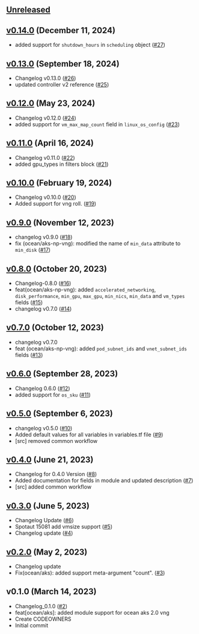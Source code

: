 <a name="unreleased"></a>
## [Unreleased]



<a name="v0.14.0"></a>
## [v0.14.0] (December 11, 2024)

- added support for `shutdown_hours` in `scheduling` object ([#27](https://github.com/spotinst/terraform-spotinst-ocean-aks-np-k8s-vng/issues/27))


<a name="v0.13.0"></a>
## [v0.13.0] (September 18, 2024)

- Changelog v0.13.0 ([#26](https://github.com/spotinst/terraform-spotinst-ocean-aks-np-k8s-vng/issues/26))
- updated controller v2 reference ([#25](https://github.com/spotinst/terraform-spotinst-ocean-aks-np-k8s-vng/issues/25))


<a name="v0.12.0"></a>
## [v0.12.0] (May 23, 2024)

- Changelog v0.12.0 ([#24](https://github.com/spotinst/terraform-spotinst-ocean-aks-np-k8s-vng/issues/24))
- added support for `vm_max_map_count` field in `linux_os_config` ([#23](https://github.com/spotinst/terraform-spotinst-ocean-aks-np-k8s-vng/issues/23))


<a name="v0.11.0"></a>
## [v0.11.0] (April 16, 2024)

- Changelog v0.11.0 ([#22](https://github.com/spotinst/terraform-spotinst-ocean-aks-np-k8s-vng/issues/22))
- added gpu_types in filters block ([#21](https://github.com/spotinst/terraform-spotinst-ocean-aks-np-k8s-vng/issues/21))


<a name="v0.10.0"></a>
## [v0.10.0] (February 19, 2024)

- Changelog v0.10.0 ([#20](https://github.com/spotinst/terraform-spotinst-ocean-aks-np-k8s-vng/issues/20))
- Added support for vng roll. ([#19](https://github.com/spotinst/terraform-spotinst-ocean-aks-np-k8s-vng/issues/19))


<a name="v0.9.0"></a>
## [v0.9.0] (November 12, 2023)

- changelog v0.9.0 ([#18](https://github.com/spotinst/terraform-spotinst-ocean-aks-np-k8s-vng/issues/18))
- fix (ocean/aks-np-vng): modified the name of `min_data` attribute to `min_disk` ([#17](https://github.com/spotinst/terraform-spotinst-ocean-aks-np-k8s-vng/issues/17))


<a name="v0.8.0"></a>
## [v0.8.0] (October 20, 2023)

- Changelog-0.8.0 ([#16](https://github.com/spotinst/terraform-spotinst-ocean-aks-np-k8s-vng/issues/16))
- feat(ocean/aks-np-vng): added `accelerated_networking`, `disk_performance`, `min_gpu`, `max_gpu`, `min_nics`, `min_data` and `vm_types` fields ([#15](https://github.com/spotinst/terraform-spotinst-ocean-aks-np-k8s-vng/issues/15))
- changelog v0.7.0 ([#14](https://github.com/spotinst/terraform-spotinst-ocean-aks-np-k8s-vng/issues/14))


<a name="v0.7.0"></a>
## [v0.7.0] (October 12, 2023)

- changelog v0.7.0
- feat (ocean/aks-np-vng): added `pod_subnet_ids` and `vnet_subnet_ids` fields ([#13](https://github.com/spotinst/terraform-spotinst-ocean-aks-np-k8s-vng/issues/13))


<a name="v0.6.0"></a>
## [v0.6.0] (September 28, 2023)

- Changelog 0.6.0 ([#12](https://github.com/spotinst/terraform-spotinst-ocean-aks-np-k8s-vng/issues/12))
- added support for `os_sku` ([#11](https://github.com/spotinst/terraform-spotinst-ocean-aks-np-k8s-vng/issues/11))


<a name="v0.5.0"></a>
## [v0.5.0] (September 6, 2023)

- changelog v0.5.0 ([#10](https://github.com/spotinst/terraform-spotinst-ocean-aks-np-k8s-vng/issues/10))
- Added default values for all variables in variables.tf file ([#9](https://github.com/spotinst/terraform-spotinst-ocean-aks-np-k8s-vng/issues/9))
- [src] removed common workflow


<a name="v0.4.0"></a>
## [v0.4.0] (June 21, 2023)

- Changelog for 0.4.0 Version ([#8](https://github.com/spotinst/terraform-spotinst-ocean-aks-np-k8s-vng/issues/8))
- Added documentation for fields in module and updated description ([#7](https://github.com/spotinst/terraform-spotinst-ocean-aks-np-k8s-vng/issues/7))
- [src] added common workflow


<a name="v0.3.0"></a>
## [v0.3.0] (June 5, 2023)

- Changelog Update ([#6](https://github.com/spotinst/terraform-spotinst-ocean-aks-np-k8s-vng/issues/6))
- Spotaut 15081 add vmsize support ([#5](https://github.com/spotinst/terraform-spotinst-ocean-aks-np-k8s-vng/issues/5))
- Changelog update ([#4](https://github.com/spotinst/terraform-spotinst-ocean-aks-np-k8s-vng/issues/4))


<a name="v0.2.0"></a>
## [v0.2.0] (May 2, 2023)

- Changelog update
- Fix(ocean/aks): added support meta-argument "count". ([#3](https://github.com/spotinst/terraform-spotinst-ocean-aks-np-k8s-vng/issues/3))


<a name="v0.1.0"></a>
## v0.1.0 (March 14, 2023)

- Changelog_0.1.0 ([#2](https://github.com/spotinst/terraform-spotinst-ocean-aks-np-k8s-vng/issues/2))
- feat[ocean/aks]: added module support for ocean aks 2.0 vng
- Create CODEOWNERS
- Initial commit


[Unreleased]: https://github.com/spotinst/terraform-spotinst-ocean-aks-np-k8s-vng/compare/v0.14.0...HEAD
[v0.14.0]: https://github.com/spotinst/terraform-spotinst-ocean-aks-np-k8s-vng/compare/v0.13.0...v0.14.0
[v0.13.0]: https://github.com/spotinst/terraform-spotinst-ocean-aks-np-k8s-vng/compare/v0.12.0...v0.13.0
[v0.12.0]: https://github.com/spotinst/terraform-spotinst-ocean-aks-np-k8s-vng/compare/v0.11.0...v0.12.0
[v0.11.0]: https://github.com/spotinst/terraform-spotinst-ocean-aks-np-k8s-vng/compare/v0.10.0...v0.11.0
[v0.10.0]: https://github.com/spotinst/terraform-spotinst-ocean-aks-np-k8s-vng/compare/v0.9.0...v0.10.0
[v0.9.0]: https://github.com/spotinst/terraform-spotinst-ocean-aks-np-k8s-vng/compare/v0.8.0...v0.9.0
[v0.8.0]: https://github.com/spotinst/terraform-spotinst-ocean-aks-np-k8s-vng/compare/v0.7.0...v0.8.0
[v0.7.0]: https://github.com/spotinst/terraform-spotinst-ocean-aks-np-k8s-vng/compare/v0.6.0...v0.7.0
[v0.6.0]: https://github.com/spotinst/terraform-spotinst-ocean-aks-np-k8s-vng/compare/v0.5.0...v0.6.0
[v0.5.0]: https://github.com/spotinst/terraform-spotinst-ocean-aks-np-k8s-vng/compare/v0.4.0...v0.5.0
[v0.4.0]: https://github.com/spotinst/terraform-spotinst-ocean-aks-np-k8s-vng/compare/v0.3.0...v0.4.0
[v0.3.0]: https://github.com/spotinst/terraform-spotinst-ocean-aks-np-k8s-vng/compare/v0.2.0...v0.3.0
[v0.2.0]: https://github.com/spotinst/terraform-spotinst-ocean-aks-np-k8s-vng/compare/v0.1.0...v0.2.0
